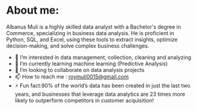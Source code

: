# About me: 
Albanus Muli is a highly skilled data analyst with a Bachelor's degree in Commerce, specializing in business data analysis. He is proficient in Python, SQL, and Excel, using these tools to extract insights, optimize decision-making, and solve complex business challenges. 
- 👀 I’m interested in data management, collection, cleaning and analyzing
- 🌱 I’m currently learning machine learning (Predictive Analysis)
- 💞️ I’m looking to collaborate on data analysis projects
- 📫 How to reach me : roymuli0015@gmail.com
- ⚡ Fun fact:90% of the world’s data has been created in just the last two years, and businesses that leverage data analytics are 23 times more likely to outperform competitors in customer acquisition!

<!---
roymuli/roymuli is a ✨ special ✨ repository because its `README.md` (this file) appears on your GitHub profile.
You can click the Preview link to take a look at your changes.
--->
